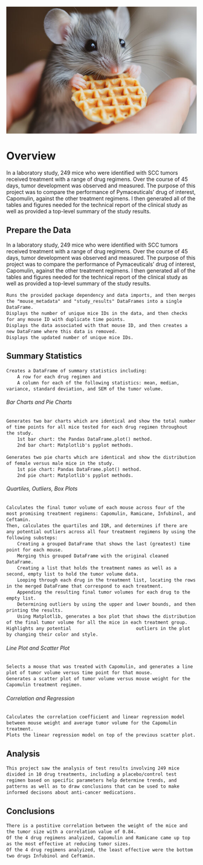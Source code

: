 ![1744831754661](image/README/1744831754661.jpg)

# Overview

In a laboratory study, 249 mice who were identified with SCC tumors received treatment with a range of drug regimens. Over the course of 45 days, tumor development was observed and measured. The purpose of this project was to compare the performance of Pymaceuticals’ drug of interest, Capomulin, against the other treatment regimens. I then generated all of the tables and figures needed for the technical report of the clinical study as well as provided a top-level summary of the study results.

## Prepare the Data

In a laboratory study, 249 mice who were identified with SCC tumors
received treatment with a range of drug regimens. Over the course of 45
days, tumor development was observed and measured. The purpose of this
project was to compare the performance of Pymaceuticals’ drug of
interest, Capomulin, against the other treatment regimens. I then
generated all of the tables and figures needed for the technical report
of the clinical study as well as provided a top-level summary of the
study results.

    Runs the provided package dependency and data imports, and then merges the "mouse_metadata" and "study_results" DataFrames into a single DataFrame.
    Displays the number of unique mice IDs in the data, and then checks for any mouse ID with duplicate time points.
    Displays the data associated with that mouse ID, and then creates a new DataFrame where this data is removed.
    Displays the updated number of unique mice IDs.

## Summary Statistics

    Creates a DataFrame of summary statistics including:
        A row for each drug regimen and
        A column for each of the following statistics: mean, median, variance, standard deviation, and SEM of the tumor volume.

###### Bar Charts and Pie Charts

    Generates two bar charts which are identical and show the total number of time points for all mice tested for each drug regimen throughout the study.
        1st bar chart: the Pandas DataFrame.plot() method.
        2nd bar chart: Matplotlib's pyplot methods.

    Generates two pie charts which are identical and show the distribution of female versus male mice in the study.
        1st pie chart: Pandas DataFrame.plot() method.
        2nd pie chart: Matplotlib's pyplot methods.

###### Quartiles, Outliers, Box Plots

    Calculates the final tumor volume of each mouse across four of the most promising treatment regimens: Capomulin, Ramicane, Infubinol, and Ceftamin.
    Then, calculates the quartiles and IQR, and determines if there are any potential outliers across all four treatment regimens by using the following substeps:
        Creating a grouped DataFrame that shows the last (greatest) time point for each mouse.
        Merging this grouped DataFrame with the original cleaned DataFrame.
        Creating a list that holds the treatment names as well as a second, empty list to hold the tumor volume data.
        Looping through each drug in the treatment list, locating the rows in the merged DataFrame that correspond to each treatment.
        Appending the resulting final tumor volumes for each drug to the empty list.
        Determining outliers by using the upper and lower bounds, and then printing the results.
    	Using Matplotlib, generates a box plot that shows the distribution of the final tumor volume for all the mice in each treatment group. Highlights any potential 	     			   outliers in the plot by changing their color and style.

###### Line Plot and Scatter Plot

    Selects a mouse that was treated with Capomulin, and generates a line plot of tumor volume versus time point for that mouse.
    Generates a scatter plot of tumor volume versus mouse weight for the Capomulin treatment regimen.

###### Correlation and Regression

    Calculates the correlation coefficient and linear regression model between mouse weight and average tumor volume for the Capomulin treatment.
    Plots the linear regression model on top of the previous scatter plot.

## Analysis

    This project saw the analysis of test results involving 249 mice divided in 10 drug treatments, including a placebo/control test regimen based on specific parameters help determine trends, and patterns as well as to draw conclusions that can be used to make informed decisons about anti-cancer medications.

## Conclusions

    There is a postitive correlation between the weight of the mice and the tumor size with a correlation value of 0.84.
    Of the 4 drug regimens analyized, Capomulin and Ramicane came up top as the most effective at reducing tumor sizes.
    Of the 4 drug regimens analyized, the least effective were the bottom two drugs Infubinol and Ceftamin.
